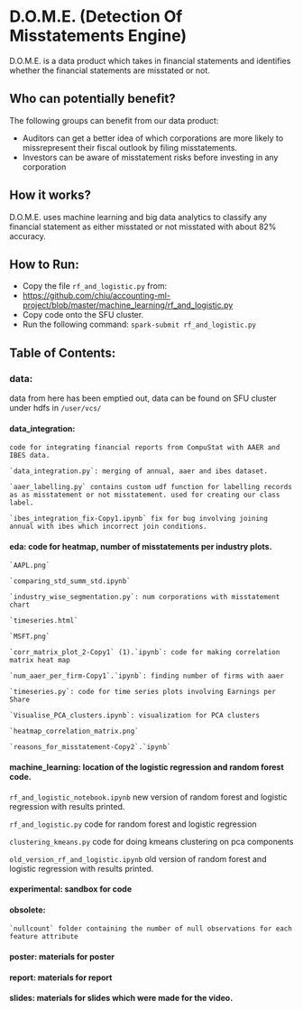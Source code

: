 # D.O.M.E. (Detection Of Misstatements Engine)
 
D.O.M.E. is a data product which takes in financial statements and identifies whether the financial statements are misstated or not.

## Who can potentially benefit?
The following groups can benefit from our data product:
* Auditors can get a better idea of which corporations are more likely to missrepresent their fiscal outlook by filing misstatements.
* Investors can be aware of misstatement risks before investing in any corporation

## How it works?
D.O.M.E. uses machine learning and big data analytics to classify any financial statement as either misstated or not misstated with about 82% accuracy.

## How to Run:
* Copy the file `rf_and_logistic.py` from:
* https://github.com/chiu/accounting-ml-project/blob/master/machine_learning/rf_and_logistic.py
* Copy code onto the SFU cluster.
* Run the following command: `spark-submit rf_and_logistic.py`


## Table of Contents:
### data: 

   data from here has been emptied out, data can be found on SFU cluster under hdfs in `/user/vcs/`

#### data_integration: 

    code for integrating financial reports from CompuStat with AAER and IBES data.

    `data_integration.py`: merging of annual, aaer and ibes dataset. 

    `aaer_labelling.py` contains custom udf function for labelling records as as misstatement or not misstatement. used for creating our class label. 
    
    `ibes_integration_fix-Copy1.ipynb` fix for bug involving joining annual with ibes which incorrect join conditions. 
    
 
 
#### eda: code for heatmap, number of misstatements per industry plots. 

    `AAPL.png`			
    
    `comparing_std_summ_std.ipynb`
        
    `industry_wise_segmentation.py`: num corporations with misstatement chart	
    
    `timeseries.html`
    
    `MSFT.png`		
    
    `corr_matrix_plot_2-Copy1` (1).`ipynb`: code for making correlation matrix heat map
    
    `num_aaer_per_firm-Copy1`.`ipynb`: finding number of firms with aaer
    
    `timeseries.py`: code for time series plots involving Earnings per Share
    
    `Visualise_PCA_clusters.ipynb`: visualization for PCA clusters
    
    `heatmap_correlation_matrix.png`		
    
    `reasons_for_misstatement-Copy2`.`ipynb`



#### machine_learning: location of the logistic regression and random forest code. 
   
   `rf_and_logistic_notebook.ipynb` new version of random forest and logistic regression with results printed. 

  `rf_and_logistic.py` code for random forest and logistic regression
  
  `clustering_kmeans.py` code for doing kmeans clustering on pca components
  
  `old_version_rf_and_logistic.ipynb` old version of random forest and logistic regression with results printed. 


#### experimental: sandbox for code

#### obsolete: 
    
    `nullcount` folder containing the number of null observations for each feature attribute
    
    
#### poster: materials for poster
#### report: materials for report
#### slides: materials for slides which were made for the video. 




